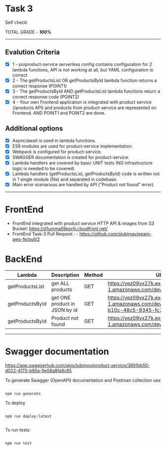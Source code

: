 # **Task 3**

Self check:

TOTAL GRADE - _**100%**_

---

## **Evalution Criteria**

- [x] 1 - poiproduct-service serverless config contains configuration for 2 lambda functions, API is not working at all, but YAML configuration is correct
- [x] 2 - The getProductsList OR getProductsById lambda function returns a correct response (POINT1)
- [x] 3 - The getProductsById AND getProductsList lambda functions return a correct response code (POINT2)
- [x] 4 - Your own Frontend application is integrated with product service (/products API) and products from product-service are represented on Frontend. AND POINT1 and POINT2 are done.

## **Additional options**

- [x] Async/await is used in lambda functions.
- [x] ES6 modules are used for product-service implementation.
- [x] Webpack is configured for product-service.
- [x] SWAGGER documentation is created for product-service.
- [x] Lambda handlers are covered by basic UNIT tests (NO infrastructure logic is needed to be covered)
- [x] Lambda handlers (getProductsList, getProductsById) code is written not in 1 single module (file) and separated in codebase.
- [x] Main error scenarious are handled by API ("Product not found" error).

---

# **FrontEnd**

- FrontEnd integrated with product service HTTP API & images from S3 Bucket: https://d1umma59porlji.cloudfront.net/
- FrontEnd Task-3 Pull Request : - https://github.com/slubimav/epam-aws-fe/pull/2

# **BackEnd**

| Lambda          | Description                   | Method | URL                                                                                                      |
| --------------- | ----------------------------- | ------ | -------------------------------------------------------------------------------------------------------- |
| getProductsList | get ALL products              | GET    | https://yez09vx27k.execute-api.us-east-1.amazonaws.com/dev/products                                      |
| getProductsById | get ONE product in JSON by id | GET    | https://yez09vx27k.execute-api.us-east-1.amazonaws.com/dev/products/7567ec4b-b10c-48c5-9345-fc73c48a80a2 |
| getProductsById | Product not found             | GET    | https://yez09vx27k.execute-api.us-east-1.amazonaws.com/dev/products/777                                  |

---

# **Swagger documentation**

https://app.swaggerhub.com/apis/lubimov/product-service/3891bb50-d022-4173-b95a-9e08a8fa9c65

To generate Swagger (OpenAPI) documentation and Postman collection use

```

npm run generate

```

To deploy

```

npm run deploy:latest


```

To run tests:

```

npm run test

```
